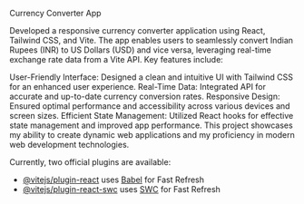 
Currency Converter App

Developed a responsive currency converter application using React, Tailwind CSS, and Vite. The app enables users to seamlessly convert Indian Rupees (INR) to US Dollars (USD) and vice versa, leveraging real-time exchange rate data from a Vite API. Key features include:

User-Friendly Interface: Designed a clean and intuitive UI with Tailwind CSS for an enhanced user experience.
Real-Time Data: Integrated API for accurate and up-to-date currency conversion rates.
Responsive Design: Ensured optimal performance and accessibility across various devices and screen sizes.
Efficient State Management: Utilized React hooks for effective state management and improved app performance.
This project showcases my ability to create dynamic web applications and my proficiency in modern web development technologies.


Currently, two official plugins are available:

- [@vitejs/plugin-react](https://github.com/vitejs/vite-plugin-react/blob/main/packages/plugin-react/README.md) uses [Babel](https://babeljs.io/) for Fast Refresh
- [@vitejs/plugin-react-swc](https://github.com/vitejs/vite-plugin-react-swc) uses [SWC](https://swc.rs/) for Fast Refresh
